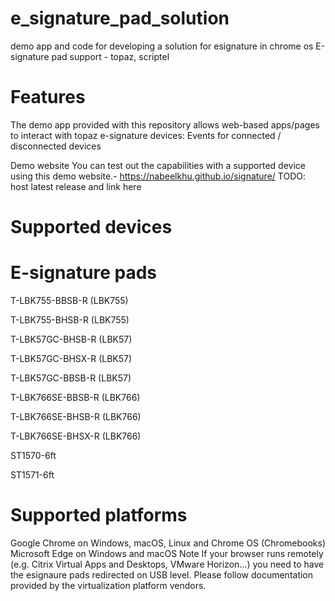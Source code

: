 # e_signature_pad_solution
 demo app and code for developing a solution for esignature in chrome os
 E-signature pad support - topaz, scriptel
# Features
The demo app provided with this repository allows web-based apps/pages to interact with topaz e-signature devices:
Events for connected / disconnected devices

Demo website
You can test out the capabilities with a supported device using this demo website.- https://nabeelkhu.github.io/signature/
TODO: host latest release and link here
# Supported devices
# E-signature pads
T-LBK755-BBSB-R (LBK755)

T-LBK755-BHSB-R (LBK755)

T-LBK57GC-BHSB-R (LBK57)

T-LBK57GC-BHSX-R (LBK57)

T-LBK57GC-BBSB-R (LBK57)

T-LBK766SE-BBSB-R (LBK766)

T-LBK766SE-BHSB-R (LBK766)

T-LBK766SE-BHSX-R (LBK766)

ST1570-6ft

ST1571-6ft

# Supported platforms
Google Chrome on Windows, macOS, Linux and Chrome OS (Chromebooks)
Microsoft Edge on Windows and macOS
Note
If your browser runs remotely (e.g. Citrix Virtual Apps and Desktops, VMware Horizon...) you need to have the esignaure pads redirected on USB level. Please follow documentation provided by the virtualization platform vendors.

